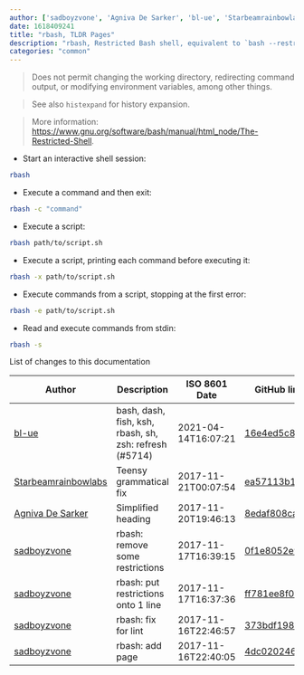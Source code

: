 ```yaml
---
author: ['sadboyzvone', 'Agniva De Sarker', 'bl-ue', 'Starbeamrainbowlabs']
date: 1618409241
title: "rbash, TLDR Pages"
description: "rbash, Restricted Bash shell, equivalent to `bash --restricted`."
categories: "common"
---
```

> Does not permit changing the working directory, redirecting command output, or modifying environment variables, among other things.

> See also `histexpand` for history expansion.

> More information: <https://www.gnu.org/software/bash/manual/html_node/The-Restricted-Shell>.

- Start an interactive shell session:

```bash
rbash
```

- Execute a command and then exit:

```bash
rbash -c "command"
```

- Execute a script:

```bash
rbash path/to/script.sh
```

- Execute a script, printing each command before executing it:

```bash
rbash -x path/to/script.sh
```

- Execute commands from a script, stopping at the first error:

```bash
rbash -e path/to/script.sh
```

- Read and execute commands from stdin:

```bash
rbash -s
```
List of changes to this documentation


Author | Description | ISO 8601 Date | GitHub link
------|-----|-----|-----
[bl-ue](mailto:54780737+bl-ue@users.noreply.github.com) | bash, dash, fish, ksh, rbash, sh, zsh: refresh (#5714) | 2021-04-14T16:07:21 | [16e4ed5c8993](https://github.com/tldr-pages/tldr/commit/16e4ed5c899393a2563346ddde246e136de801ab)
[Starbeamrainbowlabs](mailto:sbrl@starbeamrainbowlabs.com) | Teensy grammatical fix | 2017-11-21T00:07:54 | [ea57113b12b5](https://github.com/tldr-pages/tldr/commit/ea57113b12b5c6ef4800fa63092a99793252f150)
[Agniva De Sarker](mailto:agnivade@yahoo.co.in) | Simplified heading | 2017-11-20T19:46:13 | [8edaf808cadc](https://github.com/tldr-pages/tldr/commit/8edaf808cadc401ab2e215b296d3f1fd731e61c5)
[sadboyzvone](mailto:zvonimirurdinski@protonmail.ch) | rbash: remove some restrictions | 2017-11-17T16:39:15 | [0f1e8052e978](https://github.com/tldr-pages/tldr/commit/0f1e8052e978811b40793159d5f37654eca6ceaf)
[sadboyzvone](mailto:zvonimirurdinski@protonmail.ch) | rbash: put restrictions onto 1 line | 2017-11-17T16:37:36 | [ff781ee8f04f](https://github.com/tldr-pages/tldr/commit/ff781ee8f04fd98a42c1966eb0e4ab8ec7fdfa85)
[sadboyzvone](mailto:zvonimirurdinski@protonmail.ch) | rbash: fix for lint | 2017-11-16T22:46:57 | [373bdf198262](https://github.com/tldr-pages/tldr/commit/373bdf198262f0080b04f6c756b6fbfd7854236f)
[sadboyzvone](mailto:zvonimirurdinski@protonmail.ch) | rbash: add page | 2017-11-16T22:40:05 | [4dc0202460d5](https://github.com/tldr-pages/tldr/commit/4dc0202460d52122b209c0fa03f5d31551820a1c)


